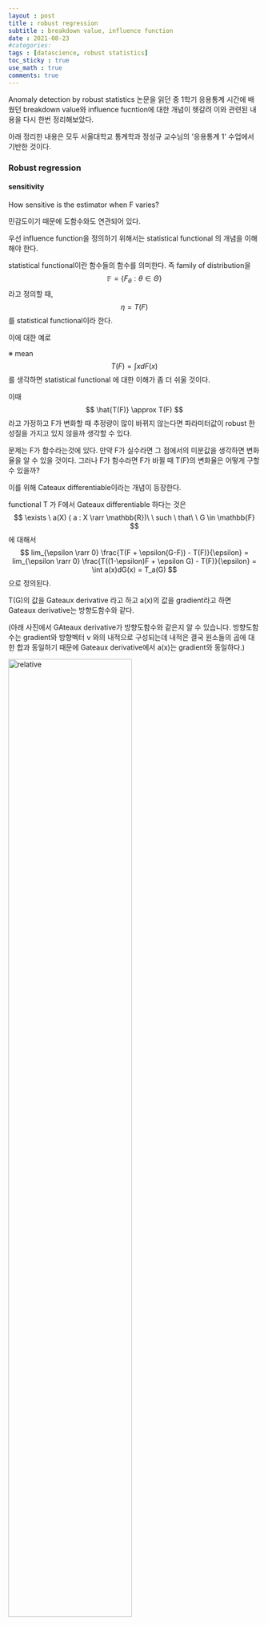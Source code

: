 ```yaml
---
layout : post
title : robust regression
subtitle : breakdown value, influence function
date : 2021-08-23
#categories:
tags : [datascience, robust statistics]
toc_sticky : true
use_math : true
comments: true
---
```


 Anomaly detection by robust statistics 논문을 읽던 중 1학기 응용통계 시간에 배웠던 breakdown value와 influence fucntion에 대한 개념이 헷갈려 이와 관련된 내용을 다시 한번 정리해보았다.

아래 정리한 내용은 모두 서울대학교 통계학과 정성규 교수님의 '응용통계 1' 수업에서 기반한 것이다.



### Robust regression



#### sensitivity

How sensitive is the estimator when F varies?



민감도이기 때문에 도함수와도 연관되어 있다.

우선 influence function을 정의하기 위해서는 statistical functional 의 개념을 이해해야 한다.

statistical functional이란 함수들의 함수를 의미한다. 즉 family of distribution을 
$$
\mathbb{F} = \{F_\theta : \theta \in \Theta\}
$$
라고 정의할 때,
$$
\eta = T(F)
$$
를 statistical functional이라 한다.



이에 대한 예로

※ mean
$$
T(F) = \int x dF(x)
$$
를 생각하면 statistical functional 에 대한 이해가 좀 더 쉬울 것이다.

이때
$$
\hat{T(F)} \approx T(F)
$$
라고 가정하고 F가 변화할 때 추정량이 많이 바뀌지 않는다면 파라미터값이 robust 한 성질을 가지고 있지 않을까 생각할 수 있다.

문제는 F가 함수라는것에 있다. 만약 F가 실수라면 그 점에서의 미분값을 생각하면 변화율을 알 수 있을 것이다. 그러나 F가 함수라면 F가 바뀔 때 T(F)의 변화율은 어떻게 구할 수 있을까?



이를 위해 Cateaux differentiable이라는 개념이 등장한다.

functional T 가 F에서 Gateaux differentiable 하다는 것은 
$$
\exists \ a(X) ( a : X \rarr \mathbb{R})\ \ such \ that\ \ G \in \mathbb{F}
$$
에 대해서
$$
lim_{\epsilon \rarr 0} \frac{T(F + \epsilon(G-F)) - T(F)}{\epsilon} = lim_{\epsilon \rarr 0} \frac{T((1-\epsilon)F + \epsilon G) - T(F)}{\epsilon} = \int a(x)dG(x) = T_a(G)
$$
으로 정의된다. 

T(G)의 값을 Gateaux derivative 라고 하고 a(x)의 값을 gradient라고 하면 Gateaux derivative는 방향도함수와 같다. 

(아래 사진에서 GAteaux derivative가 방향도함수와 같은지 알 수 있습니다. 방향도함수는 gradient와 방향벡터 v 와의 내적으로 구성되는데 내적은 결국 원소들의 곱에 대한 합과 동일하기 때문에 Gateaux derivative에서 a(x)는 gradient와 동일하다.)

<img src='{{"/assets/img/robust1.jpg"| relative_url}}'  width="70%" height="70%" title="1" alt='relative'>



이제 influential function을 정의하기 위해 필요한 마지막 notation들을 정의한다
$$
\delta_x(u) = \begin{cases} 0\ \  if \ \ u<x \\ 1 \ \ if \ \ u>x\end{cases}
$$
여기서 델타는 point mass


$$
F_{x \cdot \epsilon} = (1 - \epsilon)F + \epsilon \delta_x
$$
이를 'perturbed F at X with fraction epsilon'



###### influence function 정의

CDF F에 대해 functional T가 존재하고 이때 
$$
IF(x ; T,F) = lim_{\epsilon \rarr 0} \frac {T(F_{x \cdot \epsilon}) - T(F)}{\epsilon}
$$
을 influence function이라 정의한다. 

이때

1. fluence function은 T에 대한 measure이다

2. 만약 T가 Gateaux differentiable이면 
   $$
   \exists \ \ a(x) \ \ s.t. \ \ IF(x;T,F) = \int a(u)d\delta_x(u) = a(x)
   $$
   이므로 결국 influence function은 gradient a(x)와 동일.



3. gross error sensitivity
   $$
   r^*(T,F) = sup_x |IF(x;T,F)|
   $$

4. 만약 

$$
r^*(T,F) < \infty
$$

가 성립하면 functional T는 F에 대해 B-robutst 하다고 말한다. 

5. 3에서 언급한 gross error sensitivity 를 고려할 때 population breakdown point를 다음과 같이 정의한다

$$
\epsilon^* = inf\{\epsilon : b(\epsilon) = \infty\} \\ where \ \  b(\epsilon) =sup_x|T(F) - T(F_{x \cdot \epsilon})|
$$





#### resistency

How many gross outliers to make the estimator garbage? ( ※ gross outlier? 특정 값이 무한대로 매우 큰 값)



###### breakdown point 정의

파라미터 추정량 
$$
T_n = T_n(x_1, x_2, ... , x_n)
$$
에 대해 이 추정량에 대한 breakdown point를 

"the largest fraction of gross outliers before T_n becomes arbitarily large" 라고 정의한다. 

이 정의에 따르면 평균의 경우, 평균을 이루는 원소 중에서 단 하나의 값만이라도 매우 커진다면 통계량이 크게 변화하기 때문에 breakdown point = 0 이라고 할 수 있다. 상대적으로 median의 경우는 breakdown point 가 크고 breakdown point 가 클수록 resistance가 크다고 말할 수 있다.

<img src='{{"/assets/img/robust2.jpg"| relative_url}}'  width="70%" height="70%" title="1" alt='relative'>


수식으로 breakdown point를 정의해보자.
$$
let \ \ R_m(T_n ; x_1,...x_n) = Max_{i_1},...,{i_m} \{Sup_{y_1},...,{y_m} |T_n(z_1,...,z_n)\}
\\
where \ \ Z_j = \begin{cases} x_j & if \ \ j \notin \{i_k\}_{k=1} ^ m \\ y_k & if \ \  j = i_k \ for \ some \ k=1,2,...,m \end{cases}
$$


즉 x 중에서 임의로 m 개를 골라서 매우 큰 y로 바꾸었을 때의 값이 R_m 이 되는 것이다.



이 때 breakdown pointf를 입실론이라 하면
$$
\epsilon_n^* = \frac{1}{n} Max\{m;R_m(T_n;x_1,...,x_n) < \infty\}
$$
 



